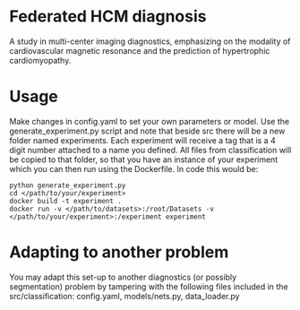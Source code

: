 # Federated HCM diagnosis
A study in multi-center imaging diagnostics, emphasizing on the modality of cardiovascular magnetic resonance and the prediction of hypertrophic cardiomyopathy.

# Usage
Make changes in config.yaml to set your own parameters or model. Use the generate_experiment.py script and note that beside src there will be a new folder named experiments. Each experiment will receive a tag that is a 4 digit number attached to a name you defined. All files from classification will be copied to that folder, so that you have an instance of your experiment which you can then run using the Dockerfile. In code this would be:
```shell
python generate_experiment.py
cd </path/to/your/experiment>
docker build -t experiment .
docker run -v </path/to/datasets>:/root/Datasets -v </path/to/your/experiment>:/experiment experiment
```

# Adapting to another problem
You may adapt this set-up to another diagnostics (or possibly segmentation) problem by tampering with the following files included in the src/classification: config.yaml, models/nets.py, data_loader.py
